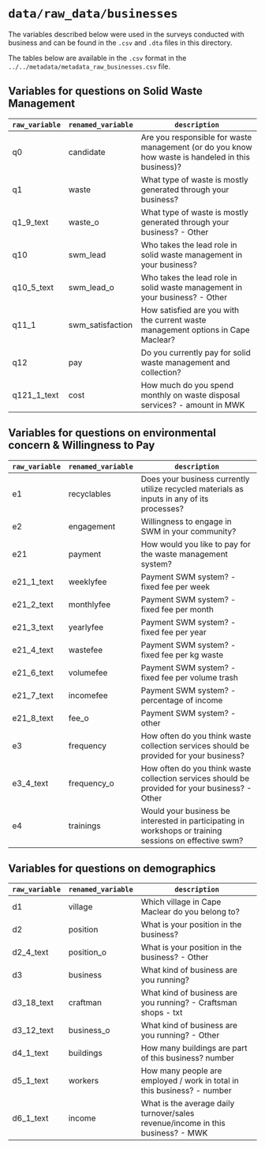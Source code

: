 # `data/raw_data/businesses`

The variables described below were used in the surveys conducted with business and can be found in the `.csv` and `.dta` files in this directory.

The tables below are available in the `.csv` format in the `../../metadata/metadata_raw_businesses.csv` file.

## Variables for questions on Solid Waste Management

| `raw_variable` | `renamed_variable` | `description`                                                                                       |
| -------------- | ------------------ | --------------------------------------------------------------------------------------------------- |
| q0             | candidate          | Are you responsible for waste management (or do you know how waste is handeled in this business)?   |
| q1             | waste              | What type of waste is mostly generated through your business?                                       |
| q1_9_text      | waste_o            | What type of waste is mostly generated through your business? - Other                               |
| q10            | swm_lead           | Who takes the lead role in solid waste management in your business?                                 |
| q10_5_text     | swm_lead_o         | Who takes the lead role in solid waste management in your business? - Other                         |
| q11_1          | swm_satisfaction   | How satisfied are you with the current waste management options in Cape Maclear?                    |
| q12            | pay                | Do you currently pay for solid waste management and collection?                                     |
| q121_1_text    | cost               | How much do you spend monthly on waste disposal services? - amount in MWK                           |

## Variables for questions on environmental concern & Willingness to Pay

| `raw_variable` | `renamed_variable` | `description`                                                                                          |
| -------------- | ------------------ | ------------------------------------------------------------------------------------------------------ |
| e1             | recyclables        | Does your business currently utilize recycled materials as inputs in any of its processes?             |
| e2             | engagement         | Willingness to engage in SWM in your community?                                                        |
| e21            | payment            | How would you like to pay for the waste management system?                                             |
| e21_1_text     | weeklyfee          | Payment SWM system? - fixed fee per week                                                               |
| e21_2_text     | monthlyfee         | Payment SWM system? - fixed fee per month                                                              |
| e21_3_text     | yearlyfee          | Payment SWM system? - fixed fee per year                                                               |
| e21_4_text     | wastefee           | Payment SWM system? - fixed fee per kg waste                                                           |
| e21_6_text     | volumefee          | Payment SWM system? - fixed fee per volume trash                                                       |
| e21_7_text     | incomefee          | Payment SWM system? - percentage of income                                                             |
| e21_8_text     | fee_o              | Payment SWM system? - other                                                                            |
| e3             | frequency          | How often do you think waste collection services should be provided for your business?                 |
| e3_4_text      | frequency_o        | How often do you think waste collection services should be provided for your business? - Other         |
| e4             | trainings          | Would your business be interested in participating in workshops or training sessions on effective swm? |

## Variables for questions on demographics

| `raw_variable` | `renamed_variable` | `description`                                                                   |
| -------------- | ------------------ | ------------------------------------------------------------------------------- |
| d1             | village            | Which village in Cape Maclear do you belong to?                                 |
| d2             | position           | What is your position in the business?                                          |
| d2_4_text      | position_o         | What is your position in the business? - Other                                  |
| d3             | business           | What kind of business are you running?                                          |
| d3_18_text     | craftman           | What kind of business are you running? - Craftsman shops - txt                  |
| d3_12_text     | business_o         | What kind of business are you running? - Other                                  |
| d4_1_text      | buildings          | How many buildings are part of this business? number                            |
| d5_1_text      | workers            | How many people are employed / work in total in this business? - number         |
| d6_1_text      | income             | What is the average daily turnover/sales revenue/income in this business? - MWK |
